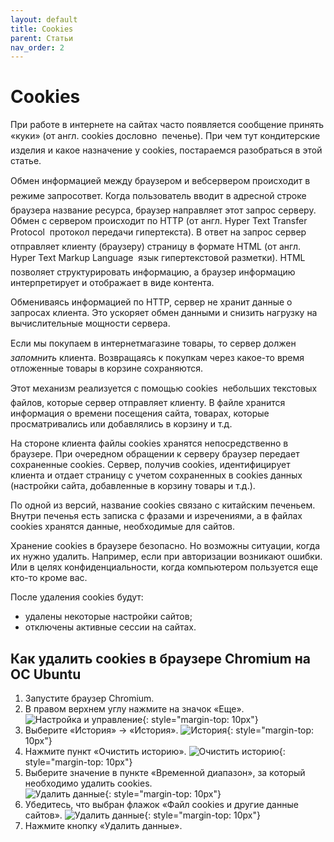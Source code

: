 ```yaml
---
layout: default
title: Cookies
parent: Статьи
nav_order: 2
---
```


# Cookies

При работе в интернете на сайтах часто появляется сообщение принять &laquo;куки&raquo; (от англ. cookies дословно &#151; печенье). При чем тут кондитерские изделия и какое назначение у cookies, постараемся разобраться в этой статье.

Обмен информацией между браузером и веб&#150;сервером происходит в режиме запрос&#150;ответ. Когда пользователь вводит в адресной строке браузера название ресурса, браузер направляет этот запрос серверу. Обмен с сервером происходит по  HTTP (от англ. Hyper Text Transfer Protocol &#151; протокол передачи гипертекста). В ответ на запрос сервер отправляет клиенту (браузеру) страницу в формате  HTML (от англ. Hyper Text Markup Language &#151; язык гипертекстовой разметки). HTML позволяет структурировать информацию, а браузер информацию интерпретирует и отображает в виде контента.

Обмениваясь информацией по HTTP, сервер не хранит данные о запросах клиента. Это ускоряет обмен данными и снизить нагрузку на вычислительные мощности сервера.

Если мы покупаем в интернет&#150;магазине товары, то сервер должен *запомнить* клиента. Возвращаясь к покупкам через какое-то время отложенные товары в корзине сохраняются.

Этот механизм реализуется с помощью cookies &#150; небольших текстовых файлов, которые сервер отправляет клиенту. В файле хранится информация о времени посещения сайта, товарах, которые просматривались или добавлялись в корзину и т.д.

На стороне клиента файлы cookies хранятся непосредственно в браузере. При очередном обращении к серверу браузер передает сохраненные cookies. Сервер, получив cookies, идентифицирует клиента и отдает страницу с учетом сохраненных в cookies данных (настройки сайта, добавленные в корзину товары и т.д.).

По одной из версий, название cookies связано с китайским печеньем. Внутри печенья есть записка с фразами и изречениями, а в файлах cookies хранятся данные, необходимые для сайтов.

Хранение cookies в браузере безопасно. Но возможны ситуации, когда их нужно удалить. Например, если при авторизации возникают ошибки. Или в целях конфиденциальности, когда компьютером пользуется еще кто-то кроме вас.

После удаления cookies будут:
   - удалены некоторые настройки сайтов;
   - отключены активные сессии на сайтах.  

## Как удалить cookies в браузере Chromium на ОС Ubuntu
1. Запустите браузер Chromium.
2. В правом верхнем углу нажмите на значок &laquo;Еще&raquo;. 
    ![Настройка и управление](https://digit-dev.net/Images/Printscreen1-2.jpg){: style="margin-top: 10px"}
3. Выберите &laquo;История&raquo; &rarr; &laquo;История&raquo;.
    ![История](https://digit-dev.net/Images/Printscreen1-5.jpg){: style="margin-top: 10px"}
4. Нажмите пункт &laquo;Очистить историю&raquo;.
    ![Очистить историю](https://digit-dev.net/Images/Printscreen1-6-1.jpg){: style="margin-top: 10px"}
5. Выберите значение в пункте &laquo;Временной диапазон&raquo;, за который необходимо удалить cookies.  
    ![Удалить данные](https://digit-dev.net/Images/Printscreen1-7-2.jpg){: style="margin-top: 10px"}
6. Убедитесь, что выбран флажок &laquo;Файл cookies и другие данные сайтов&raquo;.
    ![Удалить данные](https://digit-dev.net/Images/Printscreen1-7-1.jpg){: style="margin-top: 10px"}
7. Нажмите кнопку &laquo;Удалить данные&raquo;.




